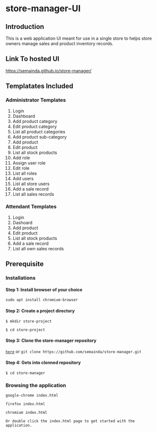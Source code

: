# store-manager-UI

## Introduction

This is a web application UI meant for use in a single store to helps store owners manage sales and product inventory records.

## Link To hosted UI

https://semainda.github.io/store-manager/

## Templatates Included

### Administrator Templates

1. Login
2. Dashboard
3. Add product category
4. Edit product category
5. List all product categories
6. Add product sub-category
7. Add product
8. Edit product
9. List all stock products
10. Add role
11. Assign user role
12. Edit role
13. List all roles
14. Add users
15. List all store users
16. Add a sale record
17. List all sales records

### Attendant Templates

1. Login
2. Dashoard
3. Add product
4. Edit product
5. List all stock products
6. Add a sale record
7. List all own sales records

## Prerequisite

### Installations

#### Step 1: Install browser of your choice

```sudo apt install chromium-browser```

#### Step 2: Create a project directory

```$ mkdir store-project```

```$ cd store-project```

#### Step 3: Clone the store-manager repository

[``here``](https://github.com/semainda/store-manager) or ```git clone https://github.com/semainda/store-manager.git```

#### Step 4: Gets into clonned repository

```$ cd store-manager```

### Browsing the application

```google-chrome index.html```

```firefox index.html```

```chromium index.html```

```Or double click the index.html page to get started with the application.```
